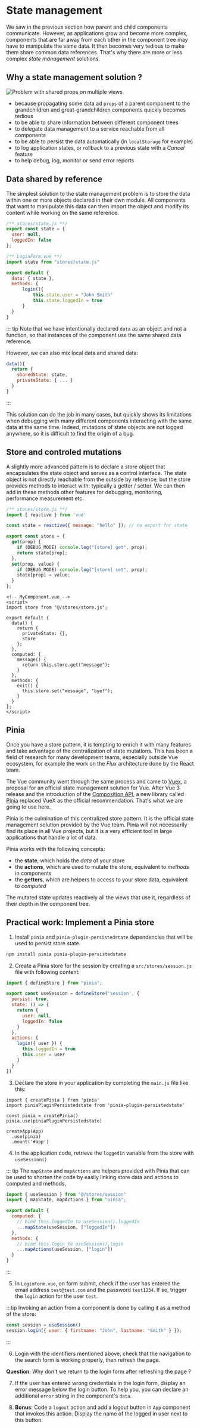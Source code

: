 # State management

We saw in the previous section how parent and child components communicate. However, as applications grow and become more complex, components that are far away from each other in the component tree may have to manipulate the same data. It then becomes very tedious to make them share common data references. That's why there are more or less complex _state management_ solutions.

## Why a state management solution ?

![Problem with shared props on multiple views](../assets/intro-state-management.png)

- because propagating some data ad `props` of a parent component to the grandchildren and great-grandchildren components quickly becomes tedious
- to be able to share information between different component trees
- to delegate data management to a service reachable from all components
- to be able to persist the data automatically (in `localStorage` for example)
- to log application states, or rollback to a previous state with a _Cancel_ feature
- to help debug, log, monitor or send error reports

## Data shared by reference

The simplest solution to the state management problem is to store the data within one or more objects declared in their own module. All components that want to manipulate this data can then import the object and modify its content while working on the same reference.

```js
/** stores/state.js **/
export const state = {
  user: null,
  loggedIn: false
};
```

```js
/** LoginForm.vue **/
import state from "stores/state.js"

export default {
  data: { state },
  methods: {
      login(){
          this.state.user = "John Smith"
          this.state.loggedIn = true
      }
  }
}
```

::: tip
Note that we have intentionally declared `data` as an object and not a function, so that instances of the component use the same shared data reference.

However, we can also mix local data and shared data:

```js
data(){
  return {
    sharedState: state,
    privateState: { ... }
  }
}
```

:::

This solution can do the job in many cases, but quickly shows its limitations when debugging with many different components interacting with the same data at the same time. Indeed, mutations of state objects are not logged anywhere, so it is difficult to find the origin of a bug.

## Store and controled mutations

A slightly more advanced pattern is to declare a _store_ object that encapsulates the state object and serves as a control interface. The state object is not directly reachable from the outside by reference, but the store provides methods to interact with: typically a getter / setter. We can then add in these methods other features for debugging, monitoring, performance measurement etc.

```js
/** stores/store.js **/
import { reactive } from 'vue'

const state = reactive({ message: "hello" }); // no export for state

export const store = {
  get(prop) {
    if (DEBUG_MODE) console.log("[store] get", prop);
    return state[prop];
  },
  set(prop, value) {
    if (DEBUG_MODE) console.log("[store] set", prop);
    state[prop] = value;
  }
};
```

```vue
<!-- MyComponent.vue -->
<script>
import store from "@/stores/store.js";

export default {
  data() {
    return {
      privateState: {},
      store
    };
  },
  computed: {
    message() {
      return this.store.get("message");
    }
  },
  methods: {
    exit() {
      this.store.set("message", "bye!");
    }
  }
};
</script>
```

## Pinia

Once you have a store pattern, it is tempting to enrich it with many features and take advantage of the centralization of state mutations. This has been a field of research for many development teams, especially outside Vue ecosystem, for example the work on the _Flux_ architecture done by the React team.

The Vue community went through the same process and came to [Vuex](https://vuex.vuejs.org/), a proposal for an official state management solution for Vue. After Vue 3 release and the introduction of the [Composition API](/reusability), a new library called [Pinia](https://pinia.vuejs.org/) replaced VueX as the official recommendation. That's what we are going to use here.

Pinia is the culmination of this centralized store pattern. It is the official state management solution provided by the Vue team. Pinia will not necessarily find its place in all Vue projects, but it is a very efficient tool in large applications that handle a lot of data.

Pinia works with the following concepts:

- the **state**, which holds the *data* of your store
- the **actions**, which are used to mutate the store, equivalent to *methods* in components
- the **getters**, which are helpers to access to your store data, equivalent to *computed*

The mutated state updates reactively all the views that use it, regardless of their depth in the component tree.

## Practical work: Implement a Pinia store

1. Install `pinia` and `pinia-plugin-persistedstate` dependencies that will be used to persist store state.

```bash
npm install pinia pinia-plugin-persistedstate
```

2. Create a Pinia store for the session by creating a `src/stores/session.js` file with following content:

```js
import { defineStore } from "pinia";

export const useSession = defineStore('session', {
  persist: true,
  state: () => {
    return {
      user: null,
      loggedIn: false
    }
  },
  actions: {
    login({ user }) {
      this.loggedIn = true
      this.user = user
    }
  }
})
```

3. Declare the store in your application by completing the `main.js` file like this:

```js{8}
import { createPinia } from 'pinia'
import piniaPluginPersistedstate from 'pinia-plugin-persistedstate'

const pinia = createPinia()
pinia.use(piniaPluginPersistedstate)

createApp(App)
  .use(pinia)
  .mount('#app')
```

4. In the application code, retrieve the `loggedIn` variable from the store with `useSession()`

::: tip
The `mapState` and `mapActions` are helpers provided with Pinia that can be used to shorten the code by easily linking store data and actions to computed and methods.

```js
import { useSession } from "@/stores/session"
import { mapState, mapActions } from "pinia";

export default {
  computed: {
    // bind this.loggedIn to useSession().loggedIn
    ...mapState(useSession, ["loggedIn"])
  },
  methods: {
    // bind this.login to useSession().login  
    ...mapActions(useSession, ["login"])
  }
}
```

:::

5. In `LoginForm.vue`, on form submit, check if the user has entered the email address `test@test.com` and the password `test1234`. If so, trigger the `login` action for the user `test`.

:::tip
Invoking an action from a component is done by calling it as a method of the store:

```js
const session = useSession()
session.login({ user: { firstname: "John", lastname: "Smith" } });
```
:::

6. Login with the identifiers mentioned above, check that the navigation to the search form is working properly, then refresh the page.

**Question**: Why don't we return to the login form after refreshing the page ?

7. If the user has entered wrong credentials in the login form, display an error message below the login button. To help you, you can declare an additional `error` string in the component's `data`.

8. **Bonus**: Code a `logout` action and add a logout button in `App` component that invokes this action. Display the name of the logged in user next to this button.
